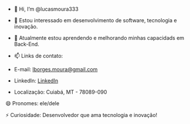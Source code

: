- 👋 Hi, I’m @lucasmoura333
- 👀 Estou interessado em desenvolvimento de software, tecnologia e inovação.
- 🌱 Atualmente estou aprendendo e melhorando minhas capacidads em Back-End.
- 📫 Links de contato:

- E-mail: lborges.moura@gmail.com
- LinkedIn: [LinkedIn]((https://www.linkedin.com/in/lucas-moura-96a799283/))
- Localização: Cuiabá, MT - 78089-090

😄 Pronomes: ele/dele

⚡ Curiosidade: Desenvolvedor que ama tecnologia e inovação!


<!---
lucasmoura333/lucasmoura333 is a ✨ special ✨ repository because its `README.md` (this file) appears on your GitHub profile.
You can click the Preview link to take a look at your changes.
--->
